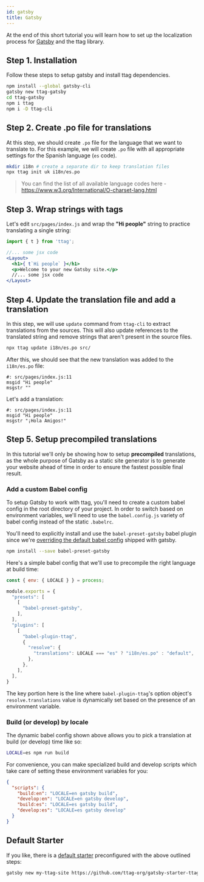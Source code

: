 ```yaml
---
id: gatsby
title: Gatsby
---
```


At the end of this short tutorial you will learn how to set up the localization
process for [Gatsby](https://www.gatsbyjs.org/) and the ttag library.

## Step 1. Installation
Follow these steps to setup gatsby and install ttag dependencies.

```bash
npm install --global gatsby-cli
gatsby new ttag-gatsby
cd ttag-gatsby
npm i ttag
npm i -D ttag-cli
```

## Step 2. Create .po file for translations
At this step, we should create `.po` file for the language that we want to translate to.
For this example, we will create `.po` file with all appropriate settings for the Spanish language (`es` code).

```bash
mkdir i18n # create a separate dir to keep translation files
npx ttag init uk i18n/es.po
```

> You can find the list of all available language codes here - https://www.w3.org/International/O-charset-lang.html


## Step 3. Wrap strings with tags

Let's edit `src/pages/index.js` and wrap the __"Hi people"__ string to practice translating a single string:

```jsx
import { t } from 'ttag';

//... some jsx code
<Layout>
  <h1>{ t`Hi people` }</h1>
  <p>Welcome to your new Gatsby site.</p>
  //... some jsx code
</Layout>
```

## Step 4. Update the translation file and add a translation

In this step, we will use `update` command from `ttag-cli` to extract translations from the sources.
This will also update references to the translated string and remove strings that aren't present in the source files.

```bash
npx ttag update i18n/es.po src/
```

After this, we should see that the new translation was added to the `i18n/es.po` file:

```po
#: src/pages/index.js:11
msgid "Hi people"
msgstr ""
```

Let's add a translation:

```po
#: src/pages/index.js:11
msgid "Hi people"
msgstr "¡Hola Amigos!"
```

## Step 5. Setup precompiled translations

In this tutorial we'll only be showing how to setup **precompiled** translations, as the whole
purpose of Gatsby as a static site generator is to generate your website ahead of time
in order to ensure the fastest possible final result.

### Add a custom Babel config

To setup Gatsby to work with ttag, you'll need to create a custom babel config in the root
directory of your project. In order to switch based on environment variables, we'll need
to use the `babel.config.js` variety of babel config instead of the static `.babelrc`.

You'll need to explicitly install and use the `babel-preset-gatsby` babel plugin since
we're [overriding the default babel config](https://www.gatsbyjs.org/docs/babel/) shipped with gatsby.

```bash
npm install --save babel-preset-gatsby
```

Here's a simple babel config that we'll use to precompile the right language at build time:

```js
const { env: { LOCALE } } = process;

module.exports = {
  "presets": [
    [
      "babel-preset-gatsby",
    ],
  ],
  "plugins": [
    [
      "babel-plugin-ttag",
      {
        "resolve": {
          "translations": LOCALE === "es" ? "i18n/es.po" : "default",
        },
      },
    ],
  ],
}
```

The key portion here is the line where `babel-plugin-ttag`'s option object's
`resolve.translations` value is dynamically set based on the presence of an environment variable.

### Build (or develop) by locale

The dynamic babel config shown above allows you to pick a translation at build (or develop) time like so:


```bash
LOCALE=es npm run build
```

For convenience, you can make specialized build and develop scripts which take care of setting
these environment variables for you:

```JSON
{
  "scripts": {
    "build:en": "LOCALE=en gatsby build",
    "develop:en": "LOCALE=en gatsby develop",
    "build:es": "LOCALE=es gatsby build",
    "develop:es": "LOCALE=es gatsby develop"
  }
}
```

## Default Starter

If you like, there is a [default starter](https://www.gatsbyjs.org/starters/gatsby-starter-ttag/)
preconfigured with the above outlined steps:

```bash
gatsby new my-ttag-site https://github.com/ttag-org/gatsby-starter-ttag
```
